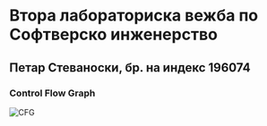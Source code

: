 # Втора лабораториска вежба по Софтверско инженерство
## Петар Стеваноски, бр. на индекс 196074
### Control Flow Graph
![CFG](https://github.com/petarmk2133/SI_2023_lab2_196074/assets/130308722/e36f6711-bfc8-41b2-a6d7-553ad01350cf)

